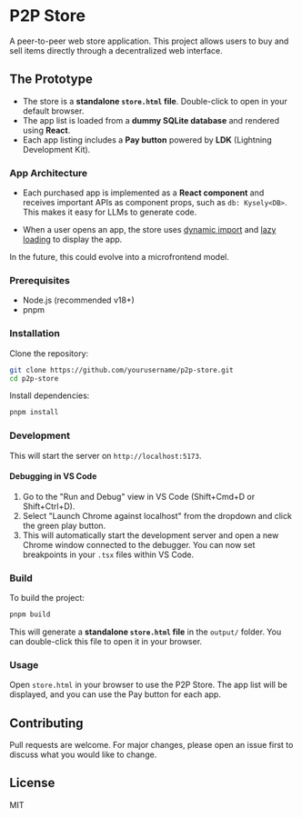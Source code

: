 # P2P Store

A peer-to-peer web store application. This project allows users to buy and sell items directly through a decentralized web interface.

## The Prototype

- The store is a **standalone `store.html` file**. Double-click to open in your default browser.
- The app list is loaded from a **dummy SQLite database** and rendered using **React**.
- Each app listing includes a **Pay button** powered by **LDK** (Lightning Development Kit).

### App Architecture

- Each purchased app is implemented as a **React component** and receives important APIs as component props, such as `db: Kysely<DB>`. This makes it easy for LLMs to generate code.

- When a user opens an app, the store uses [dynamic import](https://developer.mozilla.org/en-US/docs/Web/JavaScript/Reference/Operators/import) and [lazy loading](https://react.dev/reference/react/lazy) to display the app.

In the future, this could evolve into a microfrontend model.

### Prerequisites

- Node.js (recommended v18+)
- pnpm

### Installation

Clone the repository:

```bash
git clone https://github.com/yourusername/p2p-store.git
cd p2p-store
```

Install dependencies:

```bash
pnpm install
```

### Development

This will start the server on `http://localhost:5173`.

#### Debugging in VS Code

1.  Go to the "Run and Debug" view in VS Code (Shift+Cmd+D or Shift+Ctrl+D).
2.  Select "Launch Chrome against localhost" from the dropdown and click the green play button.
3.  This will automatically start the development server and open a new Chrome window connected to the debugger. You can now set breakpoints in your `.tsx` files within VS Code.

### Build

To build the project:

```bash
pnpm build
```

This will generate a **standalone `store.html` file** in the `output/` folder. You can double-click this file to open it in your browser.

### Usage

Open `store.html` in your browser to use the P2P Store. The app list will be displayed, and you can use the Pay button for each app.

## Contributing

Pull requests are welcome. For major changes, please open an issue first to discuss what you would like to change.

## License

MIT
